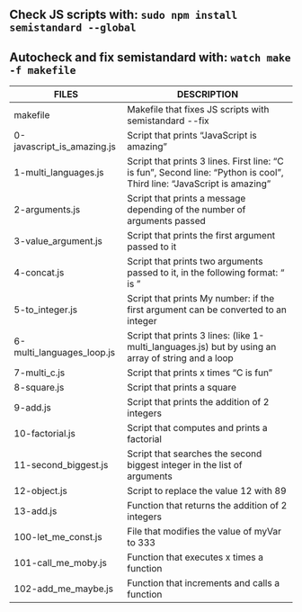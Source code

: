 ## Check JS scripts with: `sudo npm install semistandard --global`
## Autocheck and fix semistandard with: `watch make -f makefile`
| FILES  | DESCRIPTION |
| ------------- | ------------- |
| makefile | Makefile that fixes JS scripts with semistandard --fix |
| 0-javascript_is_amazing.js | Script that prints “JavaScript is amazing” |
| 1-multi_languages.js | Script that prints 3 lines. First line: “C is fun”, Second line: “Python is cool”, Third line: “JavaScript is amazing” |
| 2-arguments.js | Script that prints a message depending of the number of arguments passed |
| 3-value_argument.js | Script that prints the first argument passed to it |
| 4-concat.js | Script that prints two arguments passed to it, in the following format: “ is ” |
| 5-to_integer.js | Script that prints My number: <first argument converted in integer> if the first argument can be converted to an integer |
| 6-multi_languages_loop.js | Script that prints 3 lines: (like 1-multi_languages.js) but by using an array of string and a loop |
| 7-multi_c.js | Script that prints x times “C is fun” |
| 8-square.js | Script that prints a square |
| 9-add.js | Script that prints the addition of 2 integers |
| 10-factorial.js | Script that computes and prints a factorial |
| 11-second_biggest.js | Script that searches the second biggest integer in the list of arguments |
| 12-object.js | Script to replace the value 12 with 89 |
| 13-add.js | Function that returns the addition of 2 integers |
| 100-let_me_const.js | File that modifies the value of myVar to 333 |
| 101-call_me_moby.js | Function that executes x times a function |
| 102-add_me_maybe.js | Function that increments and calls a function |